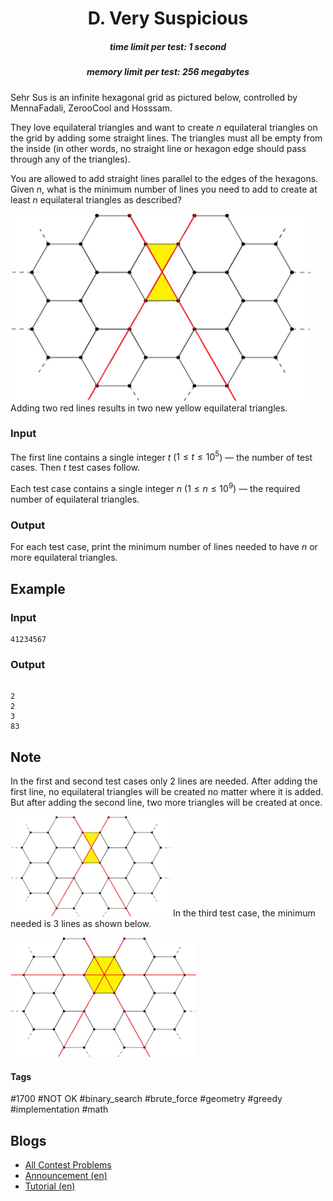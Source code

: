 <h1 style='text-align: center;'> D. Very Suspicious</h1>

<h5 style='text-align: center;'>time limit per test: 1 second</h5>
<h5 style='text-align: center;'>memory limit per test: 256 megabytes</h5>

Sehr Sus is an infinite hexagonal grid as pictured below, controlled by MennaFadali, ZerooCool and Hosssam.

They love equilateral triangles and want to create $n$ equilateral triangles on the grid by adding some straight lines. The triangles must all be empty from the inside (in other words, no straight line or hexagon edge should pass through any of the triangles).

You are allowed to add straight lines parallel to the edges of the hexagons. Given $n$, what is the minimum number of lines you need to add to create at least $n$ equilateral triangles as described?

 ![](images/11a5d7effcb989aea638e2c112f471998df9eb1e.png) Adding two red lines results in two new yellow equilateral triangles. 
### Input

The first line contains a single integer $t$ ($1 \le t \le 10^5$) — the number of test cases. Then $t$ test cases follow.

Each test case contains a single integer $n$ ($1 \le n \le 10^{9}$) — the required number of equilateral triangles.

### Output

For each test case, print the minimum number of lines needed to have $n$ or more equilateral triangles.

## Example

### Input


```text
41234567
```
### Output

```text

2
2
3
83

```
## Note

In the first and second test cases only 2 lines are needed. After adding the first line, no equilateral triangles will be created no matter where it is added. But after adding the second line, two more triangles will be created at once. 

 ![](images/6a686ec253ec6eaca5014c66716e5b533ec9275c.png) In the third test case, the minimum needed is 3 lines as shown below.

 ![](images/64696b4061d9e9f64ef57ee3ad7581fe5ef93992.png) 

#### Tags 

#1700 #NOT OK #binary_search #brute_force #geometry #greedy #implementation #math 

## Blogs
- [All Contest Problems](../Codeforces_Round_788_(Div._2).md)
- [Announcement (en)](../blogs/Announcement_(en).md)
- [Tutorial (en)](../blogs/Tutorial_(en).md)

